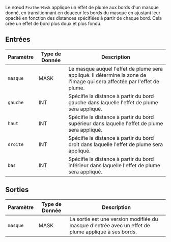 Le nœud `FeatherMask` applique un effet de plume aux bords d'un masque donné, en transitionnant en douceur les bords du masque en ajustant leur opacité en fonction des distances spécifiées à partir de chaque bord. Cela crée un effet de bord plus doux et plus fondu.

## Entrées

| Paramètre | Type de Donnée | Description |
|-----------|--------------|-------------|
| `masque`    | MASK         | Le masque auquel l'effet de plume sera appliqué. Il détermine la zone de l'image qui sera affectée par l'effet de plume. |
| `gauche`    | INT          | Spécifie la distance à partir du bord gauche dans laquelle l'effet de plume sera appliqué. |
| `haut`     | INT          | Spécifie la distance à partir du bord supérieur dans laquelle l'effet de plume sera appliqué. |
| `droite`   | INT          | Spécifie la distance à partir du bord droit dans laquelle l'effet de plume sera appliqué. |
| `bas`  | INT          | Spécifie la distance à partir du bord inférieur dans laquelle l'effet de plume sera appliqué. |

## Sorties

| Paramètre | Type de Donnée | Description |
|-----------|--------------|-------------|
| `masque`    | MASK         | La sortie est une version modifiée du masque d'entrée avec un effet de plume appliqué à ses bords. |
